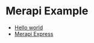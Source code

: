 # Merapi Example

- [Hello world](https://github.com/cyberid41/merapi-example/tree/master/hello%20world)
- [Merapi Express](https://github.com/cyberid41/merapi-example/tree/master/merapi-express)

